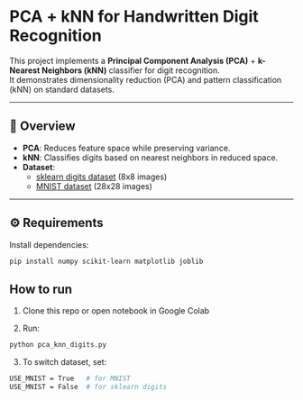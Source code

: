 # PCA + kNN for Handwritten Digit Recognition

This project implements a **Principal Component Analysis (PCA)** + **k-Nearest Neighbors (kNN)** classifier for digit recognition.  
It demonstrates dimensionality reduction (PCA) and pattern classification (kNN) on standard datasets.

---

## 📌 Overview
- **PCA**: Reduces feature space while preserving variance.  
- **kNN**: Classifies digits based on nearest neighbors in reduced space.  
- **Dataset**:
  - [sklearn digits dataset](https://scikit-learn.org/stable/auto_examples/datasets/plot_digits_last_image.html) (8x8 images)  
  - [MNIST dataset](http://yann.lecun.com/exdb/mnist/) (28x28 images)  

---

## ⚙️ Requirements
Install dependencies:
```bash
pip install numpy scikit-learn matplotlib joblib
```
## How to run
1. Clone this repo or open notebook in Google Colab

2. Run:
```bash
python pca_knn_digits.py
```

3. To switch dataset, set:
```bash
USE_MNIST = True   # for MNIST
USE_MNIST = False  # for sklearn digits
```
